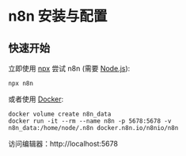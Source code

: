 # n8n 安装与配置

## 快速开始

立即使用 [npx](https://docs.n8n.io/hosting/installation/npm/) 尝试 n8n (需要 [Node.js](https://nodejs.org/en/)):

```
npx n8n
```

或者使用 [Docker](https://docs.n8n.io/hosting/installation/docker/):

```
docker volume create n8n_data
docker run -it --rm --name n8n -p 5678:5678 -v n8n_data:/home/node/.n8n docker.n8n.io/n8nio/n8n
```

访问编辑器：http://localhost:5678
